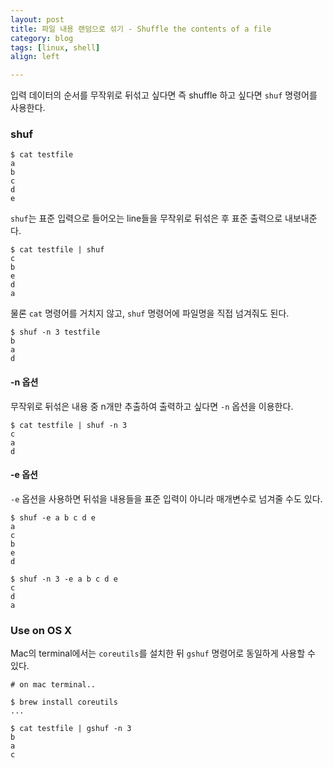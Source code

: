 ```yaml
---
layout: post
title: 파일 내용 랜덤으로 섞기 - Shuffle the contents of a file
category: blog
tags: [linux, shell]
align: left

---
```


입력 데이터의 순서를 무작위로 뒤섞고 싶다면 즉 shuffle 하고 싶다면 `shuf` 명령어를 사용한다.


<!-- more -->


### shuf

```shell
$ cat testfile
a
b
c
d
e
```

`shuf`는 표준 입력으로 들어오는 line들을 무작위로 뒤섞은 후 표준 출력으로 내보내준다.

```
$ cat testfile | shuf
c
b
e
d
a
```

물론 `cat` 명령어를 거치지 않고, `shuf` 명령어에 파일명을 직접 넘겨줘도 된다.

```shell
$ shuf -n 3 testfile
b
a
d
```

#### -n 옵션
무작위로 뒤섞은 내용 중 n개만 추출하여 출력하고 싶다면 `-n` 옵션을 이용한다.

```
$ cat testfile | shuf -n 3
c
a
d
```


#### -e 옵션
`-e` 옵션을 사용하면 뒤섞을 내용들을 표준 입력이 아니라 매개변수로 넘겨줄 수도 있다.

```shell
$ shuf -e a b c d e
a
c
b
e
d

$ shuf -n 3 -e a b c d e
c
d
a
```


### Use on OS X
Mac의 terminal에서는 `coreutils`를 설치한 뒤 `gshuf` 명령어로 동일하게 사용할 수 있다.

```shell
# on mac terminal..

$ brew install coreutils
...

$ cat testfile | gshuf -n 3
b
a
c
```